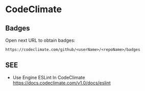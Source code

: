 #	CodeClimate

##	Badges

Open next URL to obtain badges:
```
https://codeclimate.com/github/<userName>/<repoName>/badges
```

## 	SEE

*	Use Engine ESLint In CodeClimate
	https://docs.codeclimate.com/v1.0/docs/eslint
